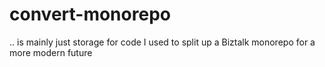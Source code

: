 # convert-monorepo

.. is mainly just storage for code I used to split up a Biztalk monorepo for a more modern future
